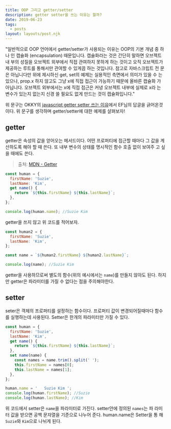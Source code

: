 ```yaml
---
title: OOP 그리고 getter/setter
description: getter setter을 쓰는 이유는 뭘까?
date: 2019-06-23
tags:
  - posts
layout: layouts/post.njk
---
```


"일반적으로 OOP 언어에서 getter/setter가 사용되는 이유는 OOP의 기본 개념 중 하나
인 캡슐화 (encapsulation) 때문입니다. 캡슐화라는 것은 간단히 말하면 오브젝트 내
부의 성질을 오브젝트 외부에서 직접 관여하지 못하게 하는 것이고 오직 오브젝트가
제공하는 루트를 통해서만 관여할 수 있게끔 하는 것입니다. 참고로 자바스크립트 전
문은 아닙니다만 위에 제시하신 get, set의 예제는 실용적인 측면에서 의미가 있을 수
는 있으나, prop.x 하지 않고도 그냥 x에 직접 접근이 가능하기 때문에 올바른 캡슐화
가 아닙니다. 오브젝트 외부에서는 x에 직접 접근은 커녕 오브젝트 내부에 실제로 x라
는 변수가 있는지 없는지 신경 쓸 필요도 없게 만드는 것이 캡슐화입니다."

위 문구는 OKKY의
[javascript getter setter 쓰는 이유](https://okky.kr/article/472722)에서 EF님의
답글을 긁어온것이다. 위 문구를 생각하며 getter/setter에 대한 예제를 살펴보자!

## getter

getter은 속성의 값을 얻어오는 메서드이다. 어떤 프로퍼티에 접근할 때마다 그 값을
계산하도록 해야 할 때 쓴다. 또 내부 변수의 상태를 명시적인 함수 호출 없이 보여주
고 싶을 때에도 쓴다.

> 출처:
> [MDN - Getter](https://developer.mozilla.org/ko/docs/Web/JavaScript/Reference/Functions/get#%EC%84%A4%EB%AA%85)

```javascript
const human = {
  firstName: 'Suzie',
  lastName: 'Kim',
  get name() {
    return `${this.firstName} ${this.lastName}`;
  },
};

console.log(human.name); //Suzie Kim
```

getter을 쓰지 않고 위 코드를 적어보자.

```javascript
const human2 = {
  firstName: 'Suzie',
  lastName: 'Kim',
};

const name = `${human2.firstName} ${human2.lastName}`;

console.log(name); //Suzie Kim
```

getter을 사용하므로써 별도의 함수(위의 예시에서는 `name`)를 만들지 않아도 된다.
하지만 getter은 파라미터를 가질 수 없다는 점을 주의해야한다.

## setter

seter은 객체의 프로퍼티를 설정하는 함수이다. 프로퍼티 값이 변경되어질때마다 함수
를 실행하는데 사용된다. Setter은 한개의 파라미터만 가질 수 있다.

```javascript
const human = {
  firstName: 'Suzie',
  lastName: 'Kim',
  get name() {
    return `${this.firstName} ${this.lastName}`;
  },
  set name(name) {
    const names = name.trim().split(' ');
    this.firstName = names[0];
    this.lastName = names[1];
  },
};

human.name = '   Suzie Kim ';
console.log(human.firstName); //Suzie
console.log(human.lastName); //Kim
```

위 코드에서 setter은 `name`을 파라미터로 가진다. setter안에 정의된 `names`는 파
라미터 값을 받으면 공백 문자열을 기준으로 나누어 준다. human.name은 Setter을 통
해 `Suzie`와 `Kim`으로 나뉘게 된다.
